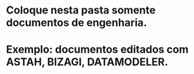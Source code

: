 # Coloque nesta pasta somente documentos de engenharia.
# Exemplo: documentos editados com ASTAH, BIZAGI, DATAMODELER.
